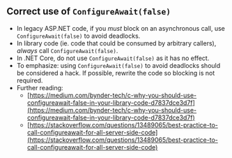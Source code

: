 ## Correct use of `ConfigureAwait(false)`

- In legacy ASP.NET code, if you _must_ block on an asynchronous call, use `ConfigureAwait(false)` to avoid deadlocks.
- In library code (ie. code that could be consumed by arbitrary callers), _always_ call `ConfigureAwait(false)`. 
- In .NET Core, do not use `ConfigureAwait(false)` as it has no effect.
- To emphasize: using `ConfigureAwait(false)` to avoid deadlocks should be considered a hack. If possible, rewrite the code so blocking is not required.
- Further reading:
  - [https://medium.com/bynder-tech/c-why-you-should-use-configureawait-false-in-your-library-code-d7837dce3d7f](https://medium.com/bynder-tech/c-why-you-should-use-configureawait-false-in-your-library-code-d7837dce3d7f)
  - [https://stackoverflow.com/questions/13489065/best-practice-to-call-configureawait-for-all-server-side-code](https://stackoverflow.com/questions/13489065/best-practice-to-call-configureawait-for-all-server-side-code)
